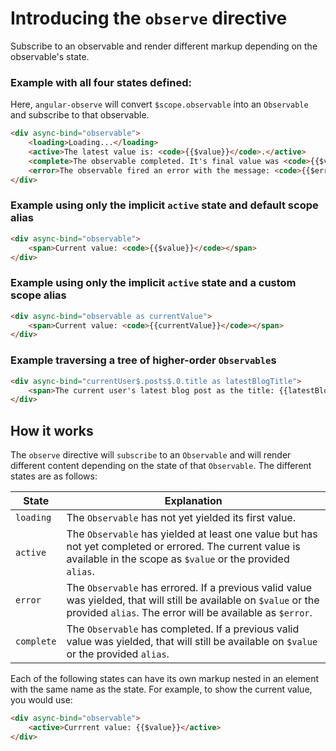 # Introducing the `observe` directive

Subscribe to an observable and render different markup depending on the observable's state.

### Example with all four states defined:

Here, `angular-observe` will convert `$scope.observable` into an `Observable` and subscribe to that observable.

```html
<div async-bind="observable">
    <loading>Loading...</loading>
    <active>The latest value is: <code>{{$value}}</code>.</active>
    <complete>The observable completed. It's final value was <code>{{$value}}</code>.</complete>
    <error>The observable fired an error with the message: <code>{{$error.message}}</code>.</error>
</div>
```

### Example using only the implicit `active` state and default scope alias

```html
<div async-bind="observable">
    <span>Current value: <code>{{$value}}</code></span>
</div>
```

### Example using only the implicit `active` state and a custom scope alias

```html
<div async-bind="observable as currentValue">
    <span>Current value: <code>{{currentValue}}</code></span>
</div>
```

### Example traversing a tree of higher-order `Observable`s

```html
<div async-bind="currentUser$.posts$.0.title as latestBlogTitle">
    <span>The current user's latest blog post as the title: {{latestBlogTitle}}</span>
</div>
```


## How it works

The `observe` directive will `subscribe` to an `Observable` and will render different content depending on the state of that `Observable`.
The different states are as follows:

State | Explanation
----- | -----------
`loading` | The `Observable` has not yet yielded its first value.
`active` | The `Observable` has yielded at least one value but has not yet completed or errored. The current value is available in the scope as `$value` or the provided `alias`.
`error` | The `Observable` has errored. If a previous valid value was yielded, that will still be available on `$value` or the provided `alias`. The error will be available as `$error`.
`complete` | The `Observable` has completed. If a previous valid value was yielded, that will still be available on `$value` or the provided `alias`.

Each of the following states can have its own markup nested in an element with the same name as the state. For example, to show the current value, you would use:

```html
<div async-bind="observable">
    <active>Currrent value: {{$value}}</active>
</div>
```